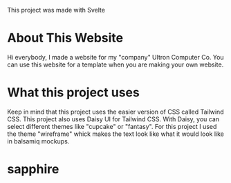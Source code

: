 This project was made with Svelte

# About This Website

Hi everybody, I made a website for my "company" Ultron Computer Co. You can use this website for a template when you are making your own website.

# What this project uses


Keep in mind that this project uses the easier version of CSS called Tailwind CSS. This project also uses Daisy UI for Tailwind CSS. With Daisy, you can select different themes like "cupcake" or "fantasy". For this project I used the theme "wireframe" whick makes the text look like what it would look like in balsamiq mockups.

# sapphire
